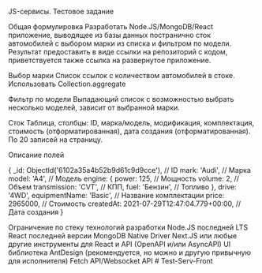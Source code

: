 JS-сервисы. Тестовое задание

Общая формулировка
Разработать Node.JS/MongoDB/React приложение, выводящее из базы данных постранично сток автомобилей с выбором марки из
списка и фильтром по модели.
Результат предоставить в виде ссылки на репозиторий с кодом, приветствуется также ссылка на развернутое приложение.

Выбор марки
Список ссылок с количеством автомобилей в стоке. Использовать Collection.aggregate

Фильтр по модели
Выпадающий список с возможностью выбрать несколько моделей, зависит от выбранной марки.

Сток
Таблица, столбцы: ID, марка/модель, модификация, комплектация, стоимость (отформатированная), дата создания
(отформатированная). По 20 записей на страницу.

Описание полей

{
\_id: ObjectId('6102a35a4b52b9d61c9d9cce'), // ID
mark: 'Audi', // Марка
model: 'A4', // Модель
engine: {
power: 125, // Мощность
volume: 2, // Объем
transmission: 'CVT', // КПП,
fuel: 'Бензин', // Топливо
},
drive: '4WD',
equipmentName: 'Basic', // Название комплектации
price: 2965000, // Стоимость
createdAt: 2021-07-29T12:47:04.779+00:00, // Дата создания
}

Ограничение по стеку технологий разработки
Node.JS последней LTS
React последней версии
MongoDB Native Driver
Next.JS или любые другие инструменты для React и API (OpenAPI и/или AsyncAPI)
UI библиотека AntDesign (рекомендуется, но можно и другую привычную для исполнителя)
Fetch API/Websocket API
#   T e s t - S e r v - F r o n t  
 